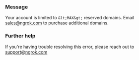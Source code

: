 
### Message
Your account is limited to `&lt;MAX&gt;` reserved domains. Email sales@ngrok.com to purchase additional domains.

### Further help
If you're having trouble resolving this error, please reach out to [support@ngrok.com](mailto:support@ngrok.com?subject=Help%20with%20ERR_NGROK_415)

